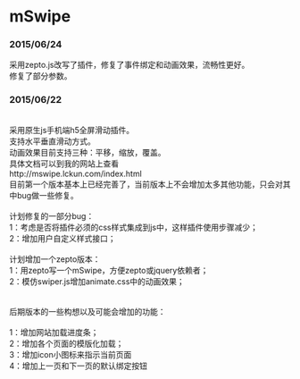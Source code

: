 # mSwipe
<h3>2015/06/24</h3>

采用zepto.js改写了插件，修复了事件绑定和动画效果，流畅性更好。<br>
修复了部分参数。<br>

<h3>2015/06/22</h3>
<br>
采用原生js手机端h5全屏滑动插件。
<br>
支持水平垂直滑动方式。
<br>
动画效果目前支持三种：平移，缩放，覆盖。
<br>
具体文档可以到我的网站上查看<br>
http://mswipe.lckun.com/index.html
<br>
目前第一个版本基本上已经完善了，当前版本上不会增加太多其他功能，只会对其中bug做一些修复。<br>
<br>
计划修复的一部分bug：<br>
1：考虑是否将插件必须的css样式集成到js中，这样插件使用步骤减少；<br>
2：增加用户自定义样式接口；<br>
<br>
计划增加一个zepto版本：<br>
1：用zepto写一个mSwipe，方便zepto或jquery依赖者；<br>
2：模仿swiper.js增加animate.css中的动画效果；<br>
<br>
<br>
后期版本的一些构想以及可能会增加的功能：<br>
<br>
1：增加网站加载进度条；<br>
2：增加各个页面的模版化加载；<br>
3：增加icon小图标来指示当前页面<br>
4：增加上一页和下一页的默认绑定按钮

